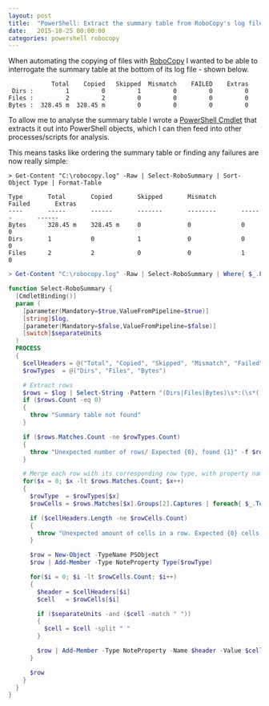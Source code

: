 ```yaml
---
layout: post
title:  "PowerShell: Extract the summary table from RoboCopy's log file"
date:   2015-10-25 00:00:00
categories: powershell robocopy
---
```


When automating the copying of files with [RoboCopy](https://en.wikipedia.org/wiki/Robocopy) I wanted to be able to interrogate the summary table at the bottom of its log file - shown below.

```
            Total    Copied   Skipped  Mismatch    FAILED    Extras
 Dirs :         1         0         1         0         0         0
Files :         2         2         0         0         0         0
Bytes :  328.45 m  328.45 m         0         0         0         0
```

To allow me to analyse the summary table I wrote a [PowerShell Cmdlet](https://technet.microsoft.com/en-us/library/ms714395%28v=vs.85%29.aspx) that extracts it out into PowerShell objects, which I can then feed into other processes/scripts for analysis.

This means tasks like ordering the summary table or finding any failures are now really simple:

```
> Get-Content "C:\robocopy.log" -Raw | Select-RoboSummary | Sort-Object Type | Format-Table

Type       Total       Copied       Skipped       Mismatch       Failed       Extras                          
----       -----       ------       -------       --------       ------       ------                          
Bytes      328.45 m    328.45 m     0             0              0            0                               
Dirs       1           0            1             0              0            0                               
Files      2           2            0             0              1            0                     
```

```powershell
> Get-Content "C:\robocopy.log" -Raw | Select-RoboSummary | Where{ $_.Failed -gt 0 }
```

```powershell
function Select-RoboSummary {
  [CmdletBinding()]
  param (
    [parameter(Mandatory=$true,ValueFromPipeline=$true)]
    [string]$log,
    [parameter(Mandatory=$false,ValueFromPipeline=$false)]
    [switch]$separateUnits
  )
  PROCESS
  {
    $cellHeaders = @("Total", "Copied", "Skipped", "Mismatch", "Failed", "Extras")
    $rowTypes  = @("Dirs", "Files", "Bytes")

    # Extract rows
    $rows = $log | Select-String -Pattern "(Dirs|Files|Bytes)\s*:(\s*([0-9]+(\.[0-9]+)?( [a-zA-Z]+)?)+)+" -AllMatches
    if ($rows.Count -eq 0)
    {
      throw "Summary table not found"
    }

    if ($rows.Matches.Count -ne $rowTypes.Count)
    {
      throw "Unexpected number of rows/ Expected {0}, found {1}" -f $rowTypes.Count, $rowsMatch.Count
    }

    # Merge each row with its corresponding row type, with property names of the cell headers
    for($x = 0; $x -lt $rows.Matches.Count; $x++)
    {
      $rowType  = $rowTypes[$x]
      $rowCells = $rows.Matches[$x].Groups[2].Captures | foreach{ $_.ToString().Trim() }

      if ($cellHeaders.Length -ne $rowCells.Count)
      {
        throw "Unexpected amount of cells in a row. Expected {0} cells (the amount of headers) but found {1}" -f $cellHeaders.Length,$rowCells.Count
      }

      $row = New-Object -TypeName PSObject
      $row | Add-Member -Type NoteProperty Type($rowType)

      for($i = 0; $i -lt $rowCells.Count; $i++)
      {
        $header = $cellHeaders[$i]
        $cell   = $rowCells[$i]

        if ($separateUnits -and ($cell -match " "))
        {
          $cell = $cell -split " "
        }

        $row | Add-Member -Type NoteProperty -Name $header -Value $cell
      }

      $row
    }
  }
}
```
